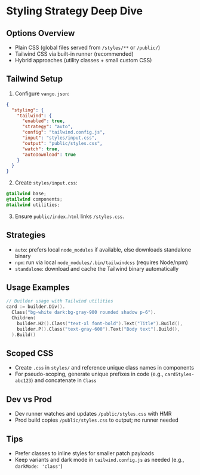 # Styling Strategy Deep Dive

## Options Overview
- Plain CSS (global files served from `/styles/**` or `/public/`)
- Tailwind CSS via built-in runner (recommended)
- Hybrid approaches (utility classes + small custom CSS)

## Tailwind Setup
1) Configure `vango.json`:
```json
{
  "styling": {
    "tailwind": {
      "enabled": true,
      "strategy": "auto",
      "config": "tailwind.config.js",
      "input": "styles/input.css",
      "output": "public/styles.css",
      "watch": true,
      "autoDownload": true
    }
  }
}
```
2) Create `styles/input.css`:
```css
@tailwind base;
@tailwind components;
@tailwind utilities;
```
3) Ensure `public/index.html` links `/styles.css`.

## Strategies
- `auto`: prefers local `node_modules` if available, else downloads standalone binary
- `npm`: run via local `node_modules/.bin/tailwindcss` (requires Node/npm)
- `standalone`: download and cache the Tailwind binary automatically

## Usage Examples
```go
// Builder usage with Tailwind utilities
card := builder.Div().
  Class("bg-white dark:bg-gray-900 rounded shadow p-6").
  Children(
    builder.H2().Class("text-xl font-bold").Text("Title").Build(),
    builder.P().Class("text-gray-600").Text("Body text").Build(),
  ).Build()
```

## Scoped CSS
- Create `.css` in `styles/` and reference unique class names in components
- For pseudo-scoping, generate unique prefixes in code (e.g., `cardStyles-abc123`) and concatenate in `Class`

## Dev vs Prod
- Dev runner watches and updates `/public/styles.css` with HMR
- Prod build copies `/public/styles.css` to output; no runner needed

## Tips
- Prefer classes to inline styles for smaller patch payloads
- Keep variants and dark mode in `tailwind.config.js` as needed (e.g., `darkMode: 'class'`)
